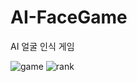 # AI-FaceGame
AI 얼굴 인식 게임

![game](https://github.com/lsugeun/AI-FaceGame/assets/117583230/fca89fa4-8e16-4d53-8a7b-01a96862071d)
![rank](https://github.com/lsugeun/AI-FaceGame/assets/117583230/4ce5b4e6-47b3-4efd-959f-e62f53256f45)
